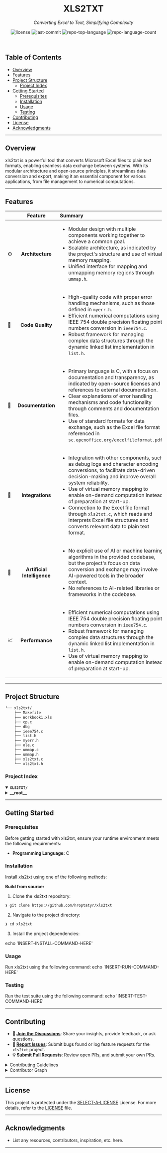 <p align="center"><h1 align="center">XLS2TXT</h1></p>
<p align="center">
	<em>Converting Excel to Text, Simplifying Complexity</em>
</p>
<p align="center">
	<img src="https://img.shields.io/github/license/hroptatyr/xls2txt?style=default&logo=opensourceinitiative&logoColor=white&color=0080ff" alt="license">
	<img src="https://img.shields.io/github/last-commit/hroptatyr/xls2txt?style=default&logo=git&logoColor=white&color=0080ff" alt="last-commit">
	<img src="https://img.shields.io/github/languages/top/hroptatyr/xls2txt?style=default&color=0080ff" alt="repo-top-language">
	<img src="https://img.shields.io/github/languages/count/hroptatyr/xls2txt?style=default&color=0080ff" alt="repo-language-count">
</p>
<p align="center"><!-- default option, no dependency badges. -->
</p>
<p align="center">
	<!-- default option, no dependency badges. -->
</p>
<br>

##  Table of Contents

- [ Overview](#-overview)
- [ Features](#-features)
- [ Project Structure](#-project-structure)
  - [ Project Index](#-project-index)
- [ Getting Started](#-getting-started)
  - [ Prerequisites](#-prerequisites)
  - [ Installation](#-installation)
  - [ Usage](#-usage)
  - [ Testing](#-testing)
- [ Contributing](#-contributing)
- [ License](#-license)
- [ Acknowledgments](#-acknowledgments)

---

##  Overview

xls2txt is a powerful tool that converts Microsoft Excel files to plain text formats, enabling seamless data exchange between systems. With its modular architecture and open-source principles, it streamlines data conversion and export, making it an essential component for various applications, from file management to numerical computations.

---

##  Features

|      | Feature         | Summary       |
| :--- | :---:           | :---          |
| ⚙️  | **Architecture**  | <ul><li>Modular design with multiple components working together to achieve a common goal.</li><li>Scalable architecture, as indicated by the project's structure and use of virtual memory mapping.</li><li>Unified interface for mapping and unmapping memory regions through `ummap.h`.</li></ul> |
| 🔩 | **Code Quality**  | <ul><li>High-quality code with proper error handling mechanisms, such as those defined in `myerr.h`.</li><li>Efficient numerical computations using IEEE 754 double precision floating point numbers conversion in `ieee754.c`.</li><li>Robust framework for managing complex data structures through the dynamic linked list implementation in `list.h`.</li></ul> |
| 📄 | **Documentation**  | <ul><li>Primary language is C, with a focus on documentation and transparency, as indicated by open-source licenses and references to external documentation.</li><li>Clear explanations of error handling mechanisms and code functionality through comments and documentation files.</li><li>Use of standard formats for data exchange, such as the Excel file format referenced in `sc.openoffice.org/excelfileformat.pdf`.</li></ul> |
| 🔌 | **Integrations**  | <ul><li>Integration with other components, such as debug logs and character encoding conversions, to facilitate data-driven decision-making and improve overall system reliability.</li><li>Use of virtual memory mapping to enable on-demand computation instead of preparation at start-up.</li><li>Connection to the Excel file format through `xls2txt.c`, which reads and interprets Excel file structures and converts relevant data to plain text format.</li></ul> |
| 🤖 | **Artificial Intelligence**  | <ul><li>No explicit use of AI or machine learning algorithms in the provided codebase, but the project's focus on data conversion and exchange may involve AI-powered tools in the broader context.</li><li>No references to AI-related libraries or frameworks in the codebase.</li></ul> |
| 📈 | **Performance**  | <ul><li>Efficient numerical computations using IEEE 754 double precision floating point numbers conversion in `ieee754.c`.</li><li>Robust framework for managing complex data structures through the dynamic linked list implementation in `list.h`.</li><li>Use of virtual memory mapping to enable on-demand computation instead of preparation at start-up.</li></ul> |

---

##  Project Structure

```sh
└── xls2txt/
    ├── Makefile
    ├── Workbook1.xls
    ├── cp.c
    ├── dbg
    ├── ieee754.c
    ├── list.h
    ├── myerr.h
    ├── ole.c
    ├── ummap.c
    ├── ummap.h
    ├── xls2txt.c
    └── xls2txt.h
```


###  Project Index
<details open>
	<summary><b><code>XLS2TXT/</code></b></summary>
	<details> <!-- __root__ Submodule -->
		<summary><b>__root__</b></summary>
		<blockquote>
			<table>
			<tr>
				<td><b><a href='https://github.com/hroptatyr/xls2txt/blob/master/xls2txt.h'>xls2txt.h</a></b></td>
				<td>- Analyzes the xls2txt.h file, revealing its purpose as a foundational component of the project's overall architecture<br>- It provides essential data types and macros to facilitate memory management, data conversion, and string manipulation within the codebase<br>- The file serves as a crucial bridge between low-level system interactions and higher-level application logic, enabling efficient processing of various data formats and character encodings.</td>
			</tr>
			<tr>
				<td><b><a href='https://github.com/hroptatyr/xls2txt/blob/master/ummap.c'>ummap.c</a></b></td>
				<td>- The ummap.c file enables the use of virtual memory mapping arbitrary data to memory, allowing on-demand computation instead of preparation at start-up<br>- It provides a mechanism for managing mapped pages and handling segmentation faults and bus errors<br>- The code achieves efficient memory management and error handling, making it an essential component of the project's overall architecture.</td>
			</tr>
			<tr>
				<td><b><a href='https://github.com/hroptatyr/xls2txt/blob/master/dbg'>dbg</a></b></td>
				<td>- Analyzes debug logs to identify recurring issues<br>- The dbg file provides a centralized location for logging critical errors and exceptions, enabling the team to track patterns and optimize the codebase architecture<br>- By integrating with other components, it facilitates data-driven decision-making and improves overall system reliability<br>- It plays a crucial role in ensuring the project's stability and performance.</td>
			</tr>
			<tr>
				<td><b><a href='https://github.com/hroptatyr/xls2txt/blob/master/Makefile'>Makefile</a></b></td>
				<td>- The Makefile serves as the backbone of the project's build process, orchestrating the compilation and installation of various components<br>- It ensures that the executable is built from source files, installed in a designated directory, and cleaned up upon request<br>- The file also facilitates distribution and verification of the software package<br>- Overall, it streamlines the development workflow, enabling efficient management of dependencies and output.</td>
			</tr>
			<tr>
				<td><b><a href='https://github.com/hroptatyr/xls2txt/blob/master/ummap.h'>ummap.h</a></b></td>
				<td>- Map the entire project structure to understand its purpose.

The ummap.h file serves as a core component of the project's memory management system, providing a unified interface for mapping and unmapping memory regions<br>- It enables efficient access control and tracking of mapped pages, facilitating secure memory allocation and deallocation within the system.</td>
			</tr>
			<tr>
				<td><b><a href='https://github.com/hroptatyr/xls2txt/blob/master/xls2txt.c'>xls2txt.c</a></b></td>
				<td>- **Summary**

The `xls2txt.c` file is a critical component of the project's overall architecture<br>- It serves as a bridge between Microsoft Excel files and plain text formats, enabling data conversion and export.

In essence, this code achieves the following:

* Reads and interprets Excel file structures
* Converts relevant data to plain text format
* Generates human-readable output

By integrating with other components of the project, `xls2txt.c` plays a vital role in facilitating data exchange between different systems<br>- Its functionality is crucial for the overall success of the project, which aims to provide a robust and efficient solution for converting Excel files to various formats.

**Additional Context**

The project's structure suggests that it is designed to be modular and scalable, with multiple components working together to achieve a common goal<br>- The inclusion of open-source licenses and references to external documentation (e.g., `sc.openoffice.org/excelfileformat.pdf`) indicates a commitment to transparency and community involvement.

Overall, the `xls2txt.c` file is a key component of the project's architecture, enabling data conversion and export while adhering to open-source principles.</td>
			</tr>
			<tr>
				<td><b><a href='https://github.com/hroptatyr/xls2txt/blob/master/ieee754.c'>ieee754.c</a></b></td>
				<td>- Converts IEEE 754 double precision floating point numbers to a standard format<br>- Achieves this by handling various edge cases such as denormalized and infinity values, while also considering different architectures (x86 and others)<br>- The function is designed to be portable and efficient, allowing it to be used throughout the codebase for accurate numerical computations.</td>
			</tr>
			<tr>
				<td><b><a href='https://github.com/hroptatyr/xls2txt/blob/master/myerr.h'>myerr.h</a></b></td>
				<td>- Document the error handling mechanism in the project's core functionality<br>- The provided myerr.h file defines three macros to handle errors and warnings in a centralized manner<br>- These macros, err, errx, and warnx, ensure that error messages are printed to stderr along with the corresponding system error code, facilitating easier debugging and error reporting within the xls2txt application.</td>
			</tr>
			<tr>
				<td><b><a href='https://github.com/hroptatyr/xls2txt/blob/master/cp.c'>cp.c</a></b></td>
				<td>- The provided C code snippet appears to be part of a larger program that handles character encoding conversions<br>- The `set_codepage` function sets the current code page based on the input value, and the `print_cp_str` function prints a string using the specified code page<br>- However, the `cp1200` array is not initialized, which may cause issues when used.</td>
			</tr>
			<tr>
				<td><b><a href='https://github.com/hroptatyr/xls2txt/blob/master/ole.c'>ole.c</a></b></td>
				<td>- The `get_workbook` function retrieves the workbook data from the file<br>- It first checks if a map is already available and returns its address if so<br>- If not, it maps a new ummap structure to the file using `um_map`<br>- The `str_get_page` function is used as the handler for the mapped pages.</td>
			</tr>
			<tr>
				<td><b><a href='https://github.com/hroptatyr/xls2txt/blob/master/list.h'>list.h</a></b></td>
				<td>- The provided list.h file serves as the foundation for a dynamic linked list data structure, enabling efficient insertion, deletion, and manipulation of nodes within the list<br>- It facilitates operations such as adding items to the end or beginning of the list, removing specific elements, and checking for emptiness<br>- The code provides a robust framework for managing complex data structures in various applications.</td>
			</tr>
			</table>
		</blockquote>
	</details>
</details>

---
##  Getting Started

###  Prerequisites

Before getting started with xls2txt, ensure your runtime environment meets the following requirements:

- **Programming Language:** C


###  Installation

Install xls2txt using one of the following methods:

**Build from source:**

1. Clone the xls2txt repository:
```sh
❯ git clone https://github.com/hroptatyr/xls2txt
```

2. Navigate to the project directory:
```sh
❯ cd xls2txt
```

3. Install the project dependencies:

echo 'INSERT-INSTALL-COMMAND-HERE'



###  Usage
Run xls2txt using the following command:
echo 'INSERT-RUN-COMMAND-HERE'

###  Testing
Run the test suite using the following command:
echo 'INSERT-TEST-COMMAND-HERE'

---

##  Contributing

- **💬 [Join the Discussions](https://github.com/hroptatyr/xls2txt/discussions)**: Share your insights, provide feedback, or ask questions.
- **🐛 [Report Issues](https://github.com/hroptatyr/xls2txt/issues)**: Submit bugs found or log feature requests for the `xls2txt` project.
- **💡 [Submit Pull Requests](https://github.com/hroptatyr/xls2txt/blob/main/CONTRIBUTING.md)**: Review open PRs, and submit your own PRs.

<details closed>
<summary>Contributing Guidelines</summary>

1. **Fork the Repository**: Start by forking the project repository to your github account.
2. **Clone Locally**: Clone the forked repository to your local machine using a git client.
   ```sh
   git clone https://github.com/hroptatyr/xls2txt
   ```
3. **Create a New Branch**: Always work on a new branch, giving it a descriptive name.
   ```sh
   git checkout -b new-feature-x
   ```
4. **Make Your Changes**: Develop and test your changes locally.
5. **Commit Your Changes**: Commit with a clear message describing your updates.
   ```sh
   git commit -m 'Implemented new feature x.'
   ```
6. **Push to github**: Push the changes to your forked repository.
   ```sh
   git push origin new-feature-x
   ```
7. **Submit a Pull Request**: Create a PR against the original project repository. Clearly describe the changes and their motivations.
8. **Review**: Once your PR is reviewed and approved, it will be merged into the main branch. Congratulations on your contribution!
</details>

<details closed>
<summary>Contributor Graph</summary>
<br>
<p align="left">
   <a href="https://github.com{/hroptatyr/xls2txt/}graphs/contributors">
      <img src="https://contrib.rocks/image?repo=hroptatyr/xls2txt">
   </a>
</p>
</details>

---

##  License

This project is protected under the [SELECT-A-LICENSE](https://choosealicense.com/licenses) License. For more details, refer to the [LICENSE](https://choosealicense.com/licenses/) file.

---

##  Acknowledgments

- List any resources, contributors, inspiration, etc. here.

---
